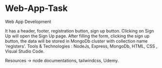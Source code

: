 # Web-App-Task
Web App Development

It has a header, footer, registration button, sign up button.
Clicking on Sign Up will open the Sign Up page.
After filling the form, clicking the sign up button, the data will be stored in MongoDb cluster with collection name 'registers'.
Tools & Technologies : NodeJs, Express, MongoDb, HTML, CSS , Visual Studio Code.

Resources -> node documentations, tailwindcss, Udemy.
